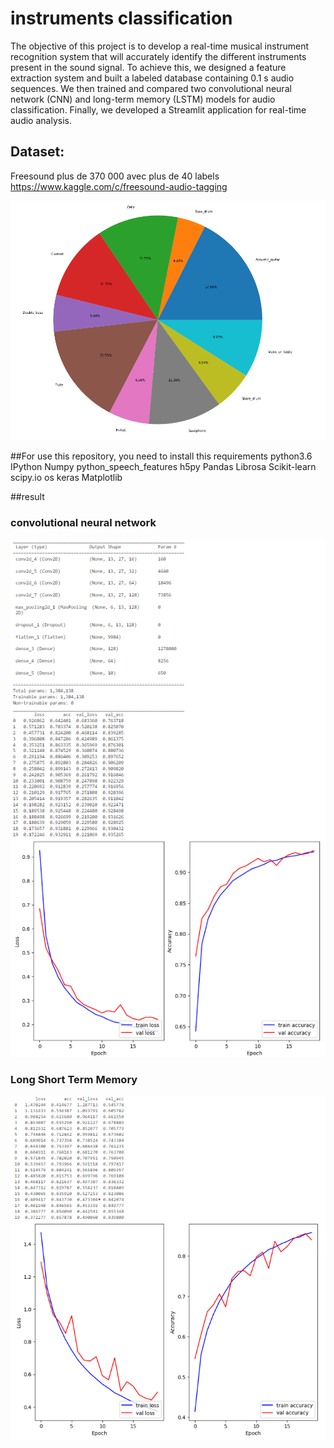 # instruments classification 
The objective of this project is to develop a real-time musical instrument recognition system that will accurately identify the different instruments present in the sound signal. To achieve this, we designed a feature extraction system and built a labeled database containing 0.1 s audio sequences. We then trained and compared two convolutional neural network (CNN) and long-term memory (LSTM) models for audio classification. Finally, we developed a Streamlit application for real-time audio analysis.

## Dataset:
Freesound plus de 370 000 avec plus de 40 labels https://www.kaggle.com/c/freesound-audio-tagging

![class distribution](https://github.com/lachtarnour/deep_learning-classification-des-instruments/blob/0844fbaba73429148db5bc14f8435ddd5ad810d0/class%20distribution.png)

##For use this repository, you need to install this requirements
python3.6
IPython
Numpy
python_speech_features
h5py
Pandas
Librosa
Scikit-learn
scipy.io
os
keras
Matplotlib

##result
### convolutional neural network
![](https://github.com/lachtarnour/deep_learning-classification-des-instruments/blob/52024d1a06c88a26b0eb80557990195f3804e70a/cnn.png)
### Long Short Term Memory
![](https://github.com/lachtarnour/deep_learning-classification-des-instruments/blob/a3823803b74362088d42078d5a8855621b34dffc/LSTM.png)
